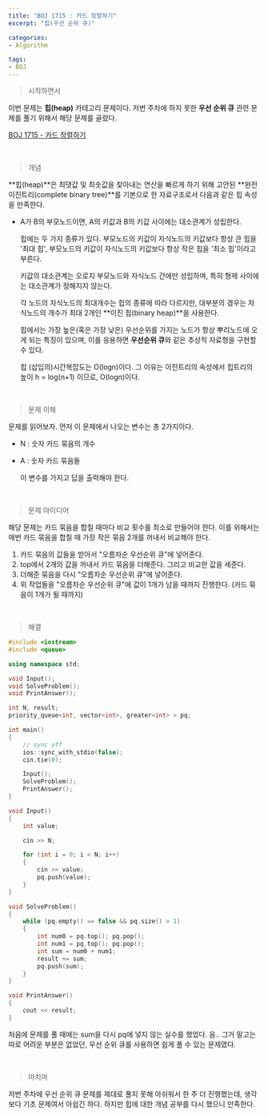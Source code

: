 ```yaml
---
title: "BOJ 1715 : 카드 정렬하기"
excerpt: "힙(우선 순위 큐)"

categories:
- Algorithm

tags:
- BOJ
---
```


> 시작하면서

   이번 문제는 **힙(heap)** 카테고리 문제이다. 저번 주차에 하지 못한 **우선 순위 큐** 관련 문제를 풀기 위해서 해당 문제를 골랐다.

[BOJ 1715 - 카드 정렬하기](https://www.acmicpc.net/problem/1715)    

​    

> 개념

   **힙(heap)**은 최댓값 및 최솟값을 찾아내는 연산을 빠르게 하기 위해 고안된 **완전이진트리(complete binary tree)**를 기본으로 한 자료구조로서 다음과 같은 힙 속성을 만족한다.

- A가 B의 부모노드이면, A의 키값과 B의 키값 사이에는 대소관계가 성립한다.

   힙에는 두 가지 종류가 있다. 부모노드의 키값이 자식노드의 키값보다 항상 큰 힙을 '최대 힙', 부모노드의 키값이 자식노드의 키값보다 항상 작은 힙을 '최소 힙'이라고 부른다.

   키값의 대소관계는 오로지 부모노드와 자식노드 간에만 성립하며, 특히 형제 사이에는 대소관계가 정해지지 않는다.

   각 노드의 자식노드의 최대개수는 힙의 종류에 따라 다르지만, 대부분의 경우는 자식노드의 개수가 최대 2개인 **이진 힙(binary heap)**을 사용한다.

   힙에서는 가장 높은(혹은 가장 낮은) 우선순위를 가지는 노드가 항상 뿌리노드에 오게 되는 특징이 있으며, 이를 응용하면 **우선순위 큐**와 같은 추상적 자료형을 구현할 수 있다.

   힙 (삽입의)시간복잡도는 O(logn)이다. 그 이유는 이진트리의 속성에서 힙트리의 높이 h = log(n+1) 이므로, O(logn)이다.    

​    

> 문제 이해

   문제를 읽어보자. 먼저 이 문제에서 나오는 변수는 총 2가지이다.

- N : 숫자 카드 묶음의 개수
- A : 숫자 카드 묶음들

   이 변수를 가지고 답을 출력해야 한다.    

​    

> 문제 아이디어

   해당 문제는 카드 묶음을 합칠 때마다 비교 횟수를 최소로 만들어야 한다. 이를 위해서는 매번 카드 묶음을 합칠 때 가장 작은 묶음 2개를 꺼내서 비교해야 한다.

1. 카드 묶음의 값들을 받아서 "오름차순 우선순위 큐"에 넣어준다.
2. top에서 2개의 값을 꺼내서 카드 묶음을 더해준다. 그리고 비교한 값을 세준다.
3. 더해준 묶음을 다시 "오름차순 우선순위 큐"에 넣어준다.
4. 위 작업들을 "오름차순 우선순위 큐"에 값이 1개가 남을 때까지 진행한다. (카드 묶음이 1개가 될 때까지)    

​    

>해결

```c++
#include <iostream>
#include <queue>

using namespace std;

void Input();
void SolveProblem();
void PrintAnswer();

int N, result;
priority_queue<int, vector<int>, greater<int> > pq;

int main()
{
	// sync off
	ios::sync_with_stdio(false);
	cin.tie(0);

	Input();
	SolveProblem();
	PrintAnswer();
}

void Input()
{
	int value;

	cin >> N;

	for (int i = 0; i < N; i++)
	{
		cin >> value;
		pq.push(value);
	}
}

void SolveProblem()
{
	while (pq.empty() == false && pq.size() > 1)
	{
		int num0 = pq.top(); pq.pop();
		int num1 = pq.top(); pq.pop();
		int sum = num0 + num1;
		result += sum;
		pq.push(sum);
	}
}

void PrintAnswer()
{
	cout << result;
}
```

   처음에 문제를 풀 때에는 sum을 다시 pq에 넣지 않는 실수를 했었다. 음.. 그거 말고는 따로 어려운 부분은 없었던, 우선 순위 큐를 사용하면 쉽게 풀 수 있는 문제였다.    

​    

> 마치며

   저번 주차에 우선 순위 큐 문제를 제대로 풀지 못해 아쉬워서 한 주 더 진행했는데, 생각보다 기초 문제여서 아쉽긴 하다. 하지만 힙에 대한 개념 공부를 다시 했으니 만족한다.
